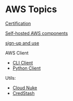 # AWS Topics

[Certification](certification.html)

[Self-hosted AWS components](self-hosted.html)

[sign-up and use](use.html)

AWS Client
* [CLI Client](cli.html)
* [Python Client](https://aws.amazon.com/sdk-for-python/)

Utils:

* [Cloud Nuke](cloud-nuke.html)
* [CredStash](credstash.html)
